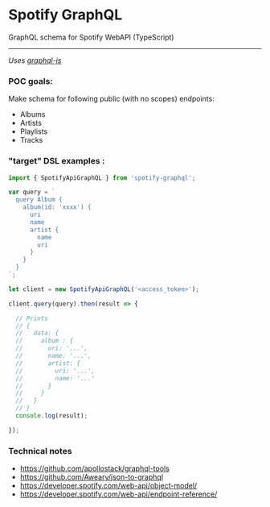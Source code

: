 # Spotify GraphQL
GraphQL schema for Spotify WebAPI (TypeScript)

--------

*Uses [graphql-js](https://github.com/graphql/graphql-js)*

### POC goals:

Make schema for following public (with no scopes) endpoints:
- Albums
- Artists
- Playlists
- Tracks


### "target" DSL examples :

```typescript
import { SpotifyApiGraphQL } from 'spotify-graphql';

var query = `
  query Album {
    album(id: 'xxxx') {
      uri
      name
      artist {
        name
        uri
      }
    }
  }
`;

let client = new SpotifyApiGraphQL('<access_token>');

client.query(query).then(result => {

  // Prints
  // {
  //   data: {
  //     album : {
  //       uri: '...',
  //       name: '...',
  //       artist: {
  //         uri: '...',
  //         name: '...'
  //       }
  //     }
  //   }
  // }
  console.log(result);

});
```


### Technical notes

- https://github.com/apollostack/graphql-tools
- https://github.com/Aweary/json-to-graphql
- https://developer.spotify.com/web-api/object-model/
- https://developer.spotify.com/web-api/endpoint-reference/

